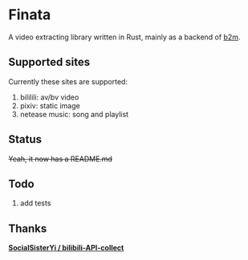 # Finata

A video extracting library written in Rust, mainly as a backend of [b2m](https://github.com/snylonue/b2m).

## Supported sites
Currently these sites are supported:
1. bililili: av/bv video
2. pixiv: static image
3. netease music: song and playlist

## Status
~~Yeah, it now has a README.md~~

## Todo
1. add tests

## Thanks
**[SocialSisterYi / bilibili-API-collect](https://github.com/SocialSisterYi/bilibili-API-collect)**